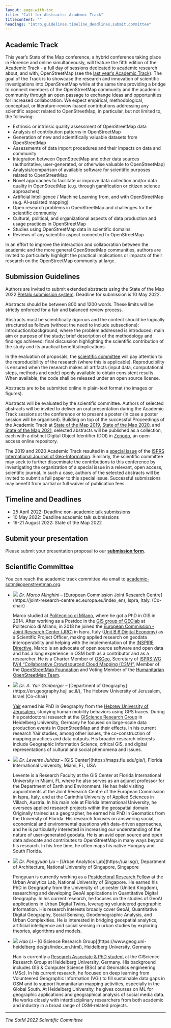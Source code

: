 ```yaml
---
layout: page-with-toc
title: "Call for Abstracts: Academic Track"
titlecontent: ""
headings: "intro,guidelines,timeline_deadlines,submit,committee"
---
```


<h2 id="intro">Academic Track</h2>

This year’s State of the Map conference, a hybrid conference taking place in Florence and online simultaneously, will feature the fifth edition of the Academic Track - a full day of sessions dedicated to academic research about, and with, OpenStreetMap (see the [last year’s Academic Track](https://2021.stateofthemap.org/calls/academic)). The goal of the Track is to showcase the research and innovation of scientific investigations into OpenStreetMap while at the same time providing a bridge to connect members of the OpenStreetMap community and the academic community through an open passage to exchange ideas and opportunities for increased collaboration. We expect empirical, methodological, conceptual, or literature-review-based contributions addressing any scientific aspect related to OpenStreetMap, in particular, but not limited to, the following:

  * Extrinsic or intrinsic quality assessment of OpenStreetMap data
  * Analysis of contribution patterns in OpenStreetMap
  * Generation of new and scientifically valuable datasets from OpenStreetMap
  * Assessments of data import procedures and their impacts on data and community
  * Integration between OpenStreetMap and other data sources (authoritative, user-generated, or otherwise valuable to OpenStreetMap)
  * Analysis/comparison of available software for scientific purposes related to OpenStreetMap
  * Novel approaches to facilitate or improve data collection and/or data quality in OpenStreetMap (e.g. through gamification or citizen science approaches)
  * Artificial Intelligence / Machine Learning from, and with OpenStreetMap (e.g. AI-assisted mapping)
  * Open research problems in OpenStreetMap and challenges for the scientific community
  * Cultural, political, and organizational aspects of data production and usage practices in OpenStreetMap
  * Studies using OpenStreetMap data in scientific domains
  * Reviews of any scientific aspect connected to OpenStreetMap


In an effort to improve the interaction and collaboration between the academic and the more general OpenStreetMap communities, authors are invited to particularly highlight the practical implications or impacts of their research on the OpenStreetMap community at large.


<h2 id="guidelines">Submission Guidelines</h2>

Authors are invited to submit extended abstracts using the State of the Map 2022 [Pretalx submission system](https://pretalx.com/state-of-the-map-2022-academic-track/cfp). Deadline for submission is 10 May 2022.

Abstracts should be between 800 and 1200 words. These limits will be strictly enforced for a fair and balanced review process.

Abstracts must be scientifically rigorous and the content should be logically structured as follows (without the need to include subsections): introduction/background, where the problem addressed is introduced; main aim or purpose of the study; brief description of the methodology and findings achieved; final discussion highlighting the scientific contribution of the study and its practical benefits/implications.

In the evaluation of proposals, the [scientific committee](#committee) will pay attention to the reproducibility of the research (where this is applicable). Reproducibility is ensured when the research makes all artifacts (input data, computational steps, methods and code) openly available to obtain consistent results. When available, the code shall be released under an open source license.

Abstracts are to be submitted online in plain-text format (no images or figures).

Abstracts will be evaluated by the scientific committee. Authors of selected abstracts will be invited to deliver an oral presentation during the Academic Track sessions at the conference or to present a poster (in case a poster session will be organised). Building on top of the successful Proceedings of the Academic Track at [State of the Map 2019](https://zenodo.org/record/3405431#.XiXKJ3VKgQ8), [State of the Map 2020](https://zenodo.org/record/3928675#.YFix5ud7lPY), and [State of the Map 2021](https://zenodo.org/record/5116434#.YisB5npBy00), selected abstracts will be published as a collection, each with a distinct Digital Object Identifier (DOI) in [Zenodo](https://zenodo.org/), an open access online repository.

The 2019 and 2020 Academic Track resulted in a [special issue](https://www.mdpi.com/journal/ijgi/special_issues/OpenStreetMap) of the [ISPRS International Journal of Geo-Information](https://www.mdpi.com/journal/ijgi). Similarly, the scientific committee may seek to further disseminate the contributions to this conference by investigating the organization of a special issue in a relevant, open access, scientific journal. In such a case, authors of the selected abstracts will be invited to submit a full paper to this special issue. Successful submissions may benefit from partial or full waiver of publication fees.



<h2 id="timeline_deadlines">Timeline and Deadlines</h2>

* 25 April 2022: Deadline [non-academic talk submissions]({{site.baseurl}}/calls/general)
* 10 May 2022: Deadline academic talk submissions
* 19-21 August 2022: State of the Map 2022


<h2 id="submit">Submit your presentation</h2>

Please submit your presentation proposal to our **[submission form](https://pretalx.com/state-of-the-map-2022-academic-track/cfp)**.


<h2 id="committee">Scientific Committee</h2>

You can reach the academic track committee via email to <a href="mailto:academic-sotm@openstreetmap.org">academic-sotm@openstreetmap.org</a>.

* <img class="bio-pic" src="../../img/bios/Marco.jpg">
  <em>Dr. Marco Minghini</em> &ndash;
  [European Commission Joint Research Centre](https://joint-research-centre.ec.europa.eu/index_en), Ispra, Italy. (Co-chair)

  Marco studied at [Politecnico di Milano](https://www.polimi.it/en/), where he got a PhD in GIS in 2014. After working as a Postdoc in the [GIS group of GEOlab](https://www.gisgeolab.polimi.it/) at Politecnico di Milano, in 2018 he joined the [European Commission - Joint Research Center (JRC)](https://ec.europa.eu/jrc/en) in Ispra, Italy ([Unit B.6 Digital Economy](https://ec.europa.eu/jrc/en/research-topic/digital-economy)) as a Scientific Project Officer, making applied research on geodata interoperability and helping with the implementation of the [INSPIRE Directive](https://inspire.ec.europa.eu/). Marco is an advocate of open source software and open data and has a long experience in OSM both as a contributor and as a researcher. He is a Charter Member of [OSGeo](https://www.osgeo.org/), Secretary of [ISPRS WG IV/4 “Collaborative Crowdsourced Cloud Mapping (C3M)”](http://www2.isprs.org/commissions/comm4/wg4.html), Member of the [OpenStreetMap Foundation](https://wiki.osmfoundation.org/wiki/Main_Page) and Voting Member of the [Humanitarian OpenStreetMap Team](https://www.hotosm.org/).

* <img class="bio-pic" src="../../img/bios/Yair.jpg">
  <em>Dr. A. Yair Grinberger</em> &ndash;
  [Department of Geography](https://en.geography.huji.ac.il/), The Hebrew University of Jerusalem, Israel (Co-chair)

  [Yair](https://en.geography.huji.ac.il/people/yair-grinberger) earned his PhD in Geography from the [Hebrew University of Jerusalem](https://new.huji.ac.il/en), studying human mobility behaviors using GPS traces. During his postdoctoral research at the [GIScience Research Group](http://giscience.uni-hd.de/) in Heidelberg University, Germany he focused on large-scale data production events in OpenStreetMap and their effects. In his current research Yair studies, among other issues, the co-construction of mapping practices and data outputs. His broader research interests include Geographic Information Science, critical GIS, and digital representations of cultural and social phenomena and issues.

* <img class="bio-pic" src="../../img/bios/Levente.png">
  <em>Dr. Levente Juhász</em> &ndash;
  [GIS Center](https://maps.fiu.edu/gis/), Florida International University, Miami, FL, USA

   Levente is a Research Faculty at the GIS Center at Florida International University in Miami, FL where he also serves as an adjunct professor for the Department of Earth and Environment. He has held visiting appointments at the Joint Research Centre of the European Commission in Ispra, Italy, and at the Carinthia University of Applied Sciences in Villach, Austria. In his main role at Florida International University, he oversees applied research projects within the geospatial domain. Originally trained as a geographer, he earned his PhD in Geomatics from the University of Florida. His research focuses on answering social, economical and environmental questions with data-driven approaches, and he is particularly interested in increasing our understanding of the nature of user-generated geodata. He is an avid open source and open data advocate and contributes to OpenStreetMap in many ways beyond his research. In his free time, he often maps his native Hungary and South Florida.

* <img class="bio-pic" src="../../img/bios/Pengyuan.jpg">
  <em>Dr. Pengyuan Liu</em> &ndash;
  [Urban Analytics Lab](https://ual.sg/), Department of Architecture, National University of Singapore, Singapore

  Pengyuan is currently working as a [Postdoctoral Research Fellow](https://ual.sg/authors/pengyuan/) at the Urban Analytics Lab,  National University of Singapore. He earned his PhD in Geography from the University of Leicester (United Kingdom), researching and developing GeoAI applications in Quantitative Digital Geography. In his current research, he focuses on the studies of GeoAI applications in Urban Digital Twins, leveraging volunteered geographic information. His research interests broadly cover GeoAI, Quantitative Digital Geography, Social Sensing, Geodemographic Analysis, and Urban Complexities. He is interested in bridging geospatial analytics, artificial intelligence and social sensing in urban studies by exploring theories, algorithms and models.

* <img class="bio-pic" src="../../img/bios/Hao.jpg">
  <em>Hao Li</em> &ndash;
  [GIScience Research Group](https://www.geog.uni-heidelberg.de/gis/index_en.html), Heidelberg University, Germany

  Hao is currently a [Research Associate & PhD student](https://www.geog.uni-heidelberg.de/gis/li_hao_en.html) at the GIScience Research Group at Heidelberg University, Germany. His background includes GIS & Computer Science (BSc) and Geomatics engineering (MSc). In his current research, he focused on deep learning from Volunteered Geographic Information (VGI) to fill sustainable data gaps in OSM and to support humanitarian mapping activities, especially in the Global South. At Heidelberg University, he gives courses on ML for geographic applications and geographical analysis of social media data. He works closely with interdisciplinary researchers from both academic and industry in a broad range of OSM-related projects.

<hr>

_The SotM 2022 Scientific Committee_
